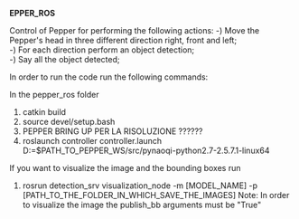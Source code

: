 **EPPER_ROS**

Control of Pepper for performing the following actions:
-) Move the Pepper's head in three different direction right, front and left;<br />
-) For each direction perform an object detection;<br />
-) Say all the object detected;<br />

In order to run the code run the following commands:

In the pepper_ros folder
1. catkin build
2. source devel/setup.bash
3. PEPPER BRING UP PER LA RISOLUZIONE ??????
4. roslaunch controller controller.launch D:=$PATH_TO_PEPPER_WS/src/pynaoqi-python2.7-2.5.7.1-linux64

If you want to visualize the image and the bounding boxes run
1. rosrun detection_srv visualization_node -m [MODEL_NAME] -p [PATH_TO_THE_FOLDER_IN_WHICH_SAVE_THE_IMAGES]
Note: In order to visualize the image the publish_bb arguments must be "True"
